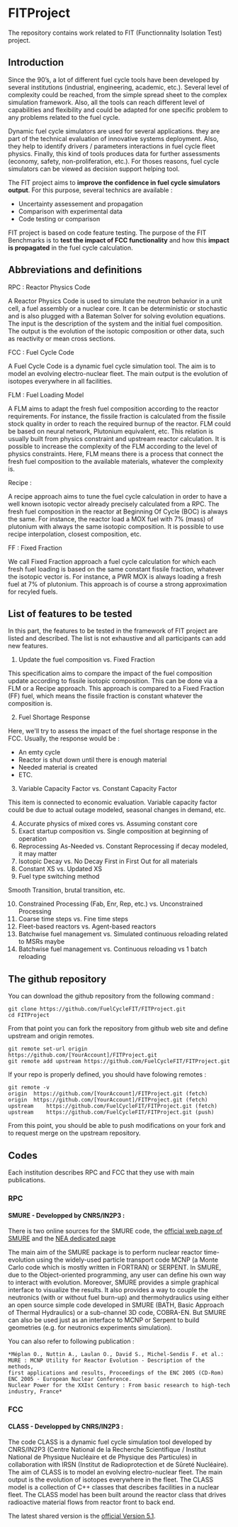 # FITProject

The repository contains work related to FIT (Functionnality Isolation Test) project.

[//]: # (-------------------------------------------------------------------------------------------------------)
[//]: # (-------------------------------------------------------------------------------------------------------)
## Introduction
[//]: # (-------------------------------------------------------------------------------------------------------)
[//]: # (-------------------------------------------------------------------------------------------------------)

Since the 90’s, a lot of different fuel cycle tools have been developed by several institutions (industrial, engineering, academic, etc.). Several level of complexity could be reached, from the simple spread sheet to the complex simulation framework. Also, all the tools can reach different level of capabilities and flexibility and could be adapted for one specific problem to any problems related to the fuel cycle.

Dynamic fuel cycle simulators are used for several applications. they are part of the technical evaluation of innovative systems deployment. Also, they help to identify drivers / parameters interactions in fuel cycle fleet physics. Finally, this kind of tools produces data for further assessments (economy, safety, non-proliferation, etc.). For thoses reasons, fuel cycle simulators can be viewed as decision support helping tool.

The FIT project aims to **improve the confidence in fuel cycle simulators output**. For this purpose, several technics are available : 
- Uncertainty assessement and propagation
- Comparison with experimental data
- Code testing or comparison

FIT project is based on code feature testing. The purpose of the FIT Benchmarks is to **test the impact of FCC functionality** and how this **impact is propagated** in the fuel cycle calculation.

[//]: # (-------------------------------------------------------------------------------------------------------)
[//]: # (-------------------------------------------------------------------------------------------------------)
## Abbreviations and definitions
[//]: # (-------------------------------------------------------------------------------------------------------)
[//]: # (-------------------------------------------------------------------------------------------------------)

RPC : Reactor Physics Code

A Reactor Physics Code is used to simulate the neutron behavior in a unit cell, a fuel assembly or a nuclear core. It can be deterministic or stochastic and is also plugged with a Bateman Solver for solving evolution equations. The input is the description of the system and the initial fuel composition. The output is the evolution of the isotopic composition or other data, such as reactivity or mean cross sections. 

FCC : Fuel Cycle Code

A Fuel Cycle Code is a dynamic fuel cycle simulation tool. The aim is to model an evolving electro-nuclear fleet. The main output is the evolution of isotopes everywhere in all facilities.

FLM : Fuel Loading Model

A FLM aims to adapt the fresh fuel composition according to the reactor requirements. For instance, the fissile fraction is calculated from the fissile stock quality in order to reach the required burnup of the reactor. FLM could be based on neural network, Plutonium equivalent, etc. This relation is usually built from physics constraint and upstream reactor calculation. It is possible to increase the complexity of the FLM according to the level of physics constraints. Here, FLM means there is a process that connect the fresh fuel composition to the available materials, whatever the complexity is.

Recipe : 

A recipe approach aims to tune the fuel cycle calculation in order to have a well known isotopic vector already precisely calculated from a RPC. The fresh fuel composition in the reactor at Beginning Of Cycle (BOC) is always the same. For instance, the reactor load a MOX fuel with 7% (mass) of plutonium with always the same isotopic composition. It is possible to use recipe interpolation, closest composition, etc.  

FF : Fixed Fraction

We call Fixed Fraction approach a fuel cycle calculation for which each fresh fuel loading is based on the same constant fissile fraction, whatever the isotopic vector is. For instance, a PWR MOX is always loading a fresh fuel at 7% of plutonium. This approach is of course a strong approximation for recyled fuels.

[//]: # (-------------------------------------------------------------------------------------------------------)
[//]: # (-------------------------------------------------------------------------------------------------------)
## List of features to be tested
[//]: # (-------------------------------------------------------------------------------------------------------)
[//]: # (-------------------------------------------------------------------------------------------------------)

In this part, the features to be tested in the framework of FIT project are listed and described. The list is not exhaustive and all participants can add new features. 

1. Update the fuel composition vs. Fixed Fraction

This specification aims to compare the impact of the fuel composition update according to fissile isotopic composition. This can be done via a FLM or a Recipe approach. This approach is compared to a Fixed Fraction (FF) fuel, which means the fissile fraction is constant whatever the composition is.

2. Fuel Shortage Response

Here, we'll try to assess the impact of the fuel shortage response in the FCC. Usually, the response would be : 
- An emty cycle
- Reactor is shut down until there is enough material
- Needed material is created
- ETC.

3. Variable Capacity Factor vs. Constant Capacity Factor

This item is connected to economic evaluation. Variable capacity factor could be due to actual outage modeled, seasonal changes in demand, etc.

4. Accurate physics of mixed cores vs. Assuming constant core
5. Exact startup composition   vs. Single composition at beginning of operation
6. Reprocessing As-Needed  vs. Constant Reprocessing   if decay modeled, it may matter
7. Isotopic Decay  vs. No Decay First in First Out for all materials
8. Constant XS vs. Updated XS
9. Fuel type switching method

Smooth Transition, brutal transition, etc.                                 
                                            
10. Constrained Processing (Fab, Enr, Rep, etc.) vs. Unconstrained Processing
11. Coarse time steps   vs. Fine time steps
12. Fleet-based reactors vs. Agent-based reactors
13. Batchwise fuel management vs. Simulated continuous reloading related to MSRs maybe
14. Batchwise fuel management vs. Continuous reloading vs 1 batch reloading

[//]: # (-------------------------------------------------------------------------------------------------------)
[//]: # (-------------------------------------------------------------------------------------------------------)
## The github repository
[//]: # (-------------------------------------------------------------------------------------------------------)
[//]: # (-------------------------------------------------------------------------------------------------------)

You can download the github repository from the following command : 

    git clone https://github.com/FuelCycleFIT/FITProject.git
    cd FITProject

From that point you can fork the repository from github web site and define upstream and origin remotes. 

    git remote set-url origin https://github.com/[YourAccount]/FITProject.git
    git remote add upstream https://github.com/FuelCycleFIT/FITProject.git

If your repo is properly defined, you should have folowing remotes :

    git remote -v
    origin  https://github.com/[YourAccount]/FITProject.git (fetch)
    origin  https://github.com/[YourAccount]/FITProject.git (fetch)
    upstream    https://github.com/FuelCycleFIT/FITProject.git (fetch)
    upstream    https://github.com/FuelCycleFIT/FITProject.git (push)

From this point, you should be able to push modifications on your fork and to request merge on the upstream repository.

[//]: # (-------------------------------------------------------------------------------------------------------)
[//]: # (-------------------------------------------------------------------------------------------------------)
## Codes
[//]: # (-------------------------------------------------------------------------------------------------------)
[//]: # (-------------------------------------------------------------------------------------------------------)

Each institution describes RPC and FCC that they use with main publications.

### RPC

#### SMURE - Developped by CNRS/IN2P3 : 

There is two online sources for the SMURE code, the [official web page of SMURE](http://lpsc.in2p3.fr/MURE/html/SMURE/UserGuide/UserGuide.html) and the [NEA dedicated page](https://www.oecd-nea.org/tools/abstract/detail/nea-1845)

The main aim of the SMURE package is to perform nuclear reactor time-evolution using the widely-used particle transport code MCNP (a Monte Carlo code which is mostly written in FORTRAN) or SERPENT. In SMURE, due to the Object-oriented programming, any user can define his own way to interact with evolution. Moreover, SMURE provides a simple graphical interface to visualize the results. It also provides a way to couple the neutronics (with or without fuel burn-up) and thermohydraulics using either an open source simple code developed in SMURE (BATH, Basic Approach of Thermal Hydraulics) or a sub-channel 3D code, COBRA-EN. But SMURE can also be used just as an interface to MCNP or Serpent to build geometries (e.g. for neutronics experiments simulation).

You can also refer to following publication : 

    *Méplan O., Nuttin A., Laulan O., David S., Michel-Sendis F. et al.:
    MURE : MCNP Utility for Reactor Evolution - Description of the methods,
    first applications and results, Proceedings of the ENC 2005 (CD-Rom)
    ENC 2005 - European Nuclear Conference. 
    Nuclear Power for the XXIst Century : From basic research to high-tech industry, France*

### FCC

#### CLASS - Developped by CNRS/IN2P3 :

The code CLASS is a dynamic fuel cycle simulation tool developed by CNRS/IN2P3 (Centre National de la Recherche Scientifique / Institut National de Physique Nucléaire et de Physique des Particules) in collaboration with IRSN (Institut de Radioprotection et de Sûreté Nucléaire). The aim of CLASS is to model an evolving electro-nuclear fleet. The main output is the evolution of isotopes everywhere in the fleet.
The CLASS model is a collection of C++ classes that describes facilities in a nuclear fleet. The CLASS model has been built around the reactor class that drives radioactive material flows from reactor front to back end.

The latest shared version is the [official Version 5.1](https://gitlab.in2p3.fr/sens/CLASS/tree/CLASS_V5_Official_Release).
